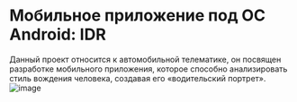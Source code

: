 # Мобильное приложение под OC Android: IDR
Данный проект относится к автомобильной телематике, он посвящен разработке мобильного приложения, которое способно анализировать стиль вождения человека, создавая его «водительский портрет».  
![image](https://user-images.githubusercontent.com/48769852/230745720-c2e6e992-57ff-45e1-bcdd-1b2fceecdc9c.png)

